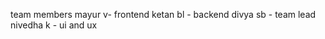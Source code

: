 team members 
mayur v- frontend
ketan bl - backend
divya sb - team lead 
nivedha k - ui and ux

    
